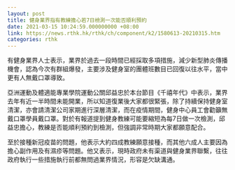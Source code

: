 ```yaml
---
layout: post
title: 健身業界指有教練擔心若7日檢測一次能否順利預約
date: 2021-03-15 10:24:59.000000000 +08:00
link: https://news.rthk.hk/rthk/ch/component/k2/1580613-20210315.htm
categories: rthk
---
```


有健身業界人士表示，業界於過去一段時間已經採取多項措施，減少新型肺炎傳播機會，認為今次有群組爆發，主要涉及健身室的團體班數目已回復以往水平，當中更有人無戴口罩導致。

亞洲運動及體適能專業學院運動公關邱益忠於本台節目《千禧年代》中表示，業界去年有近一半時間未能開業，所以知道復業後大家都很緊張，除了持續保持健身室清潔，亦會請清潔公司家期進行深層清潔，而在疫情期間，健身中心員工會勸籲無戴口罩學員戴口罩。對於有報道提到健身教練可能要縮短為每7日做一次檢測，邱益忠擔心，教練是否能順利預約到檢測，但強調非常時期大家都願意配合。

至於接種新冠疫苗的問題，他表示大約四成教練願意接種，而其他六成人主要因為擔心副作用及有濕疹等問題。他又表示，現時政府未有渠道與健身業界聯繫，往往政府執行一些措施執行前都無問過業界情況，形容是欠缺溝通。
